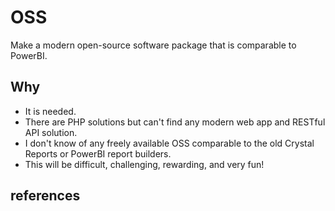 # OSS

Make a modern open-source software package that is comparable to PowerBI.

## Why

- It is needed.
- There are PHP solutions but can't find any modern web app and RESTful API solution.
- I don't know of any freely available OSS comparable to the old Crystal Reports or PowerBI report builders.
- This will be difficult, challenging, rewarding, and very fun!

## references

